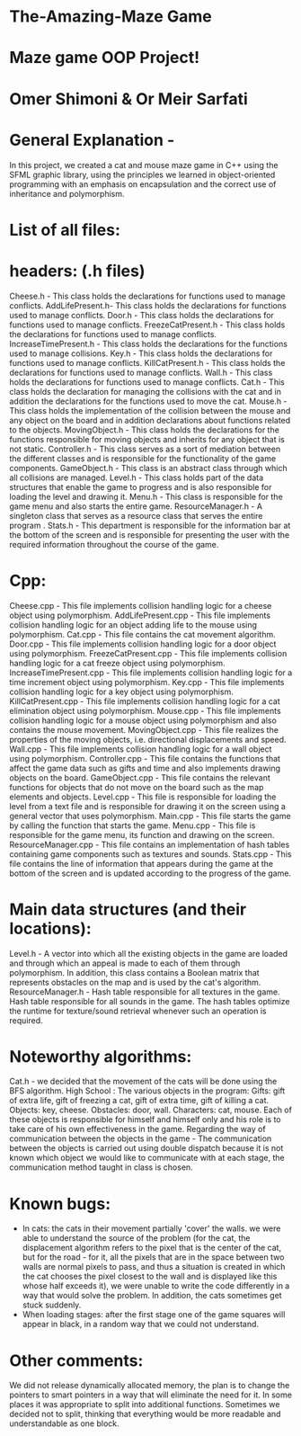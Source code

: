 # The-Amazing-Maze Game
# Maze game OOP Project!

# Omer Shimoni & Or Meir Sarfati

# General Explanation -
In this project, we created a cat and mouse maze game in C++ using the SFML graphic library, using the principles we learned in object-oriented programming with an emphasis on encapsulation and the correct use of inheritance and polymorphism.

# List of all files:

# headers: (.h files)
Cheese.h - This class holds the declarations for functions used to manage conflicts. 
AddLifePresent.h- This class holds the declarations for functions used to manage conflicts.
Door.h - This class holds the declarations for functions used to manage conflicts.
FreezeCatPresent.h - This class holds the declarations for functions used to manage conflicts. 
IncreaseTimePresent.h - This class holds the declarations for the functions used to manage collisions.
Key.h - This class holds the declarations for functions used to manage conflicts. 
KillCatPresent.h - This class holds the declarations for functions used to manage conflicts. 
Wall.h - This class holds the declarations for functions used to manage conflicts. 
Cat.h - This class holds the declaration for managing the collisions with the cat and in addition the declarations for the functions used to move the cat.
Mouse.h - This class holds the implementation of the collision between the mouse and any object on the board and in addition declarations about functions related to the objects.
MovingObject.h - This class holds the declarations for the functions responsible for moving objects and inherits for any object that is not static.
Controller.h - This class serves as a sort of mediation between the different classes and is responsible for the functionality of the game components.
GameObject.h - This class is an abstract class through which all collisions are managed. 
Level.h - This class holds part of the data structures that enable the game to progress and is also responsible for loading the level and drawing it. 
Menu.h - This class is responsible for the game menu and also starts the entire game.
ResourceManager.h - A singleton class that serves as a resource class that serves the entire program .
Stats.h - This department is responsible for the information bar at the bottom of the screen and is responsible for presenting the user with the required information throughout the course of the game. 

# Cpp:
Cheese.cpp - This file implements collision handling logic for a cheese object using polymorphism. 
AddLifePresent.cpp - This file implements collision handling logic for an object adding life to the mouse using polymorphism. 
Cat.cpp - This file contains the cat movement algorithm.
Door.cpp - This file implements collision handling logic for a door object using polymorphism. 
FreezeCatPresent.cpp - This file implements collision handling logic for a cat freeze object using polymorphism. 
IncreaseTimePresent.cpp - This file implements collision handling logic for a time increment object using polymorphism. 
Key.cpp - This file implements collision handling logic for a key object using polymorphism. 
KillCatPresent.cpp - This file implements collision handling logic for a cat elimination object using polymorphism. 
Mouse.cpp - This file implements collision handling logic for a mouse object using polymorphism and also contains the mouse movement.
MovingObject.cpp - This file realizes the properties of the moving objects, i.e. directional displacements and speed.
Wall.cpp - This file implements collision handling logic for a wall object using polymorphism. 
Controller.cpp - This file contains the functions that affect the game data such as gifts and time and also implements drawing objects on the board.
GameObject.cpp - This file contains the relevant functions for objects that do not move on the board such as the map elements and objects. 
Level.cpp - This file is responsible for loading the level from a text file and is responsible for drawing it on the screen using a general vector that uses polymorphism.
Main.cpp - This file starts the game by calling the function that starts the game.
Menu.cpp - This file is responsible for the game menu, its function and drawing on the screen.
ResourceManager.cpp - This file contains an implementation of hash tables containing game components such as textures and sounds.
Stats.cpp - This file contains the line of information that appears during the game at the bottom of the screen and is updated according to the progress of the game.


# Main data structures (and their locations):
Level.h -
A vector into which all the existing objects in the game are loaded and through which an appeal is made to each of them through polymorphism.
In addition, this class contains a Boolean matrix that represents obstacles on the map and is used by the cat's algorithm.
ResourceManager.h -
Hash table responsible for all textures in the game.
Hash table responsible for all sounds in the game.
The hash tables optimize the runtime for texture/sound retrieval whenever such an operation is required.

# Noteworthy algorithms:
Cat.h - we decided that the movement of the cats will be done using the BFS algorithm.
High School :
The various objects in the program:
Gifts: gift of extra life, gift of freezing a cat, gift of extra time, gift of killing a cat.
Objects: key, cheese.
Obstacles: door, wall.
Characters: cat, mouse.
Each of these objects is responsible for himself and himself only and his role is to take care of his own effectiveness in the game.
Regarding the way of communication between the objects in the game -
The communication between the objects is carried out using double dispatch because it is not known which object we would like to communicate with at each stage, the communication method taught in class is chosen.

# Known bugs:
- In cats: the cats in their movement partially 'cover' the walls. we were able to understand the source of the problem (for the cat, the displacement algorithm refers to the pixel that is the center of the cat, but for the road - for it, all the pixels that are in the space between two walls are normal pixels to pass, and thus a situation is created in which the cat chooses the pixel closest to the wall and is displayed like this whose half exceeds it), we were unable to write the code differently in a way that would solve the problem.
In addition, the cats sometimes get stuck suddenly.
- When loading stages: after the first stage one of the game squares will appear in black, in a random way that we could not understand.

# Other comments:
We did not release dynamically allocated memory, the plan is to change the pointers to smart pointers in a way that will eliminate the need for it.
In some places it was appropriate to split into additional functions. Sometimes we decided not to split, thinking that everything would be more readable and understandable as one block.
